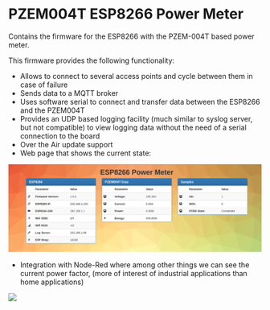 # PZEM004T ESP8266 Power Meter

Contains the firmware for the ESP8266 with the PZEM-004T based power meter.

This firmware provides the following functionality:

- Allows to connect to several access points and cycle between them in case of failure
- Sends data to a MQTT broker
- Uses software serial to connect and transfer data between the ESP8266 and the PZEM004T
- Provides an UDP based logging facility (much similar to syslog server, but not compatible) to view logging data without the need of a serial connection to the board
- Over the Air update support 
- Web page that shows the current state:

![](/images/web_page.png?raw=true)

- Integration with Node-Red where among other things we can see the current power factor, (more of interest of industrial applications than home applications)

![](/images/node_red?raw=true)

